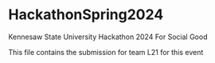 # HackathonSpring2024
Kennesaw State University Hackathon 2024 For Social Good

This file contains the submission for team L21 for this event 
